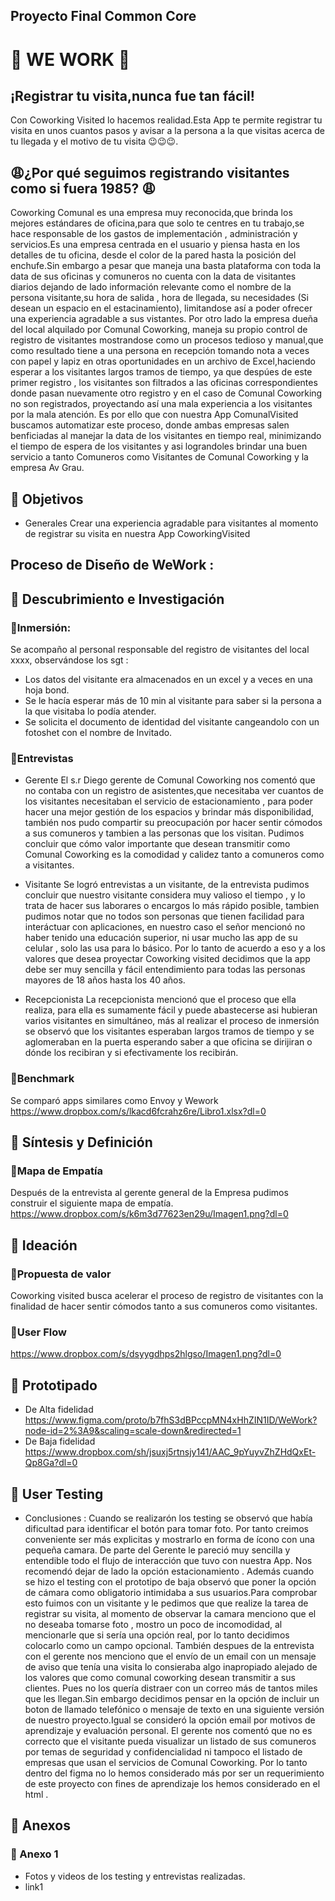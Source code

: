 ##  Proyecto Final Common Core 
# 📱 WE WORK 📱
## ¡Registrar tu visita,nunca fue tan fácil!
Con Coworking Visited lo hacemos realidad.Esta App te permite registrar tu visita en unos cuantos pasos  y avisar a la persona a la que visitas acerca de tu llegada y el motivo de tu visita 😉😉😉.
## 😩¿Por qué seguimos registrando visitantes como si fuera 1985? 😩 

Coworking Comunal es una empresa muy reconocida,que brinda  los mejores estándares de oficina,para que solo te centres en tu trabajo,se hace responsable de los gastos de implementación , administración y servicios.Es una empresa centrada en el usuario y piensa hasta en los detalles de tu oficina, desde el color de la pared hasta la posición del enchufe.Sin embargo a pesar que maneja  una basta plataforma con toda la data de sus oficinas y comuneros no cuenta con la data de visitantes diarios dejando de lado información relevante como el nombre de la persona visitante,su hora de salida , hora de llegada, su necesidades (Si desean un espacio en el estacinamiento), limitandose así a poder ofrecer una experiencia agradable a sus vistantes.
Por otro  lado la empresa dueña del local alquilado por Comunal Coworking,  maneja su propio control de registro de visitantes mostrandose como un procesos tedioso y manual,que como resultado tiene a una persona en recepción  tomando nota a veces con papel y lapiz en otras oportunidades en un archivo de Excel,haciendo esperar a los visitantes largos tramos de tiempo,  ya que despúes de este primer registro , los visitantes son filtrados a las oficinas correspondientes donde pasan nuevamente otro registro y en el caso de Comunal Coworking no son registrados, proyectando así una mala experiencia a los visitantes por la mala atención.
Es por ello que con nuestra App ComunalVisited buscamos automatizar este proceso, donde ambas empresas  salen benficiadas al manejar la data de los visitantes en tiempo real, minimizando el tiempo de espera de los visitantes y asi lograndoles brindar una buen servicio a tanto Comuneros como Visitantes de Comunal Coworking y la empresa Av Grau.

## 🙋 Objetivos 
* Generales 
Crear una experiencia agradable  para visitantes al momento de registrar su visita en nuestra App CoworkingVisited
##  Proceso de Diseño de WeWork :
## 🙋 Descubrimiento e Investigación 
### 📂Inmersión:
Se acompaño al personal responsable del registro de visitantes  del local xxxx, observándose los sgt :
* Los datos del visitante era almacenados en un excel y a veces en una hoja bond.
* Se le hacía esperar más de 10 min  al visitante para saber si la persona a la que visitaba lo podía atender.
* Se solicita el documento de identidad  del visitante cangeandolo con un fotoshet con el nombre de Invitado.
### 📂Entrevistas
* Gerente
El s.r Diego gerente de Comunal Coworking nos comentó que no contaba con un registro de asistentes,que necesitaba ver cuantos de los  visitantes necesitaban el servicio de estacionamiento , para poder hacer una mejor gestión de los espacios y brindar más disponibilidad,
también nos pudo compartir su preocupación  por hacer sentir cómodos a sus comuneros y tambien a las personas que los visitan.
Pudimos concluir que cómo valor importante que desean transmitir como Comunal Coworking  es la comodidad y calidez tanto a comuneros como a visitantes.

* Visitante
Se logró entrevistas  a un visitante, de la entrevista pudimos concluir que nuestro visitante considera muy valioso el tiempo , y lo trata de hacer sus laborares o encargos lo más rápido posible, tambien pudimos notar que no todos son personas que tienen facilidad para interáctuar con aplicaciones, en nuestro caso  el señor mencionó no haber tenido una educación superior, ni usar mucho las app de su celular , solo las usa para lo básico.
Por lo tanto  de acuerdo a eso y a los valores que desea proyectar Coworking visited  decidimos que la app debe ser muy sencilla y fácil entendimiento para todas las personas  mayores de 18 años hasta los 40 años.

* Recepcionista
La recepcionista mencionó  que el proceso que ella realiza, para ella es sumamente fácil  y puede abastecerse asi hubieran varios visitantes en simultáneo, más al realizar el proceso de inmersión  se observó que los visitantes esperaban largos tramos de tiempo   y se aglomeraban en la puerta  esperando saber  a que oficina se dirijiran o dónde los recibiran y si efectivamente los recibirán.

### 📂Benchmark
 Se comparó apps similares  como Envoy y Wework
https://www.dropbox.com/s/lkacd6fcrahz6re/Libro1.xlsx?dl=0

## 🙋 Síntesis y Definición 
### 📂Mapa de Empatía
Después de la entrevista al gerente general de la Empresa pudimos construir el siguiente mapa de empatía.
https://www.dropbox.com/s/k6m3d77623en29u/Imagen1.png?dl=0

## 🙋 Ideación 
### 📂Propuesta de valor
 Coworking visited busca acelerar el proceso de registro de visitantes con la finalidad de hacer sentir cómodos  tanto a sus comuneros como visitantes.
### 📂User Flow
https://www.dropbox.com/s/dsyygdhps2hlgso/Imagen1.png?dl=0

## 🙋 Prototipado 
* De Alta fidelidad
https://www.figma.com/proto/b7fhS3dBPccpMN4xHhZIN1ID/WeWork?node-id=2%3A9&scaling=scale-down&redirected=1
* De Baja fidelidad
https://www.dropbox.com/sh/jsuxj5rtnsjy141/AAC_9pYuyvZhZHdQxEt-Qp8Ga?dl=0
## 🙋 User Testing 
* Conclusiones :
Cuando se realizarón los testing se observó que había dificultad para identificar el botón para tomar foto.
Por tanto creimos conveniente  ser más explicitas y mostrarlo en forma de ícono  con una pequeña camara.
De parte del Gerente le pareció muy sencilla y entendible todo el flujo de interacción que tuvo con nuestra App.
Nos recomendó dejar de lado la opción estacionamiento .
Además cuando se hizo el testing con el prototipo de baja observó que  poner la opción de cámara como obligatorio intimidaba a sus usuarios.Para comprobar esto fuimos con un visitante y le  pedimos que que realize la tarea de registrar su visita, al momento de observar la camara menciono que el no deseaba tomarse foto , mostro un poco de incomodidad, al mencionarle que si sería una opción real, por lo tanto decidimos colocarlo como un campo opcional.
También despues de la entrevista  con el gerente nos menciono que el envío de un email con un mensaje de aviso que tenía una visita lo consieraba algo inapropiado alejado de los valores que como comunal coworking desean transmitir a sus clientes. Pues no los quería distraer con un correo más de tantos miles que les llegan.Sin embargo decidimos  pensar en la opción de incluir un boton de llamado telefónico o mensaje de texto en una siguiente versión de nuestro proyecto.Igual se consideró  la opción email por motivos de aprendizaje y evaluación  personal.
El gerente nos comentó que no es correcto que el visitante pueda visualizar un listado de sus comuneros por temas de seguridad y confidencialidad ni tampoco el listado de empresas que usan el servicios de Comunal Coworking.
Por lo tanto dentro del figma no lo hemos considerado más por ser un requerimiento de este proyecto con fines de aprendizaje los hemos considerado en el html .

## 🙋 Anexos

### 📁 Anexo 1
 * Fotos y videos de los testing y entrevistas realizadas.
* link1

